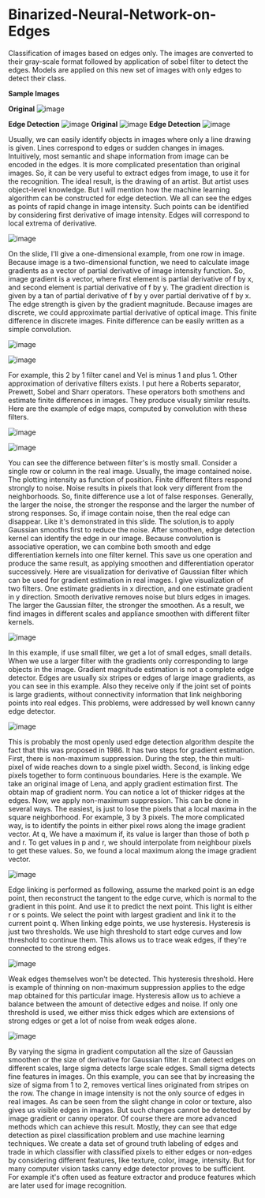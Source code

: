 # Binarized-Neural-Network-on-Edges
Classification of images based on edges only. The images are converted to their gray-scale format followed by application of sobel filter to detect the edges. Models are applied on this new set of images with only edges to detect their class.

**Sample Images**

**Original**
![image](https://user-images.githubusercontent.com/65457437/144373938-3299b257-193d-46be-9057-af106b8d21a5.png)

**Edge Detection**
![image](https://user-images.githubusercontent.com/65457437/144374967-ff800beb-baf6-49ae-8dd4-bbf216fbc366.png)
**Original**
![image](https://user-images.githubusercontent.com/65457437/144375425-d77eb74e-eee9-4062-a75d-905f5f43fb38.png)
**Edge Detection**
![image](https://user-images.githubusercontent.com/65457437/144375400-eb194024-af2c-4c95-8b8e-28365aeb2950.png)  



Usually, we can easily identify objects in images where only a line drawing is given. Lines correspond to edges or sudden changes in images. Intuitively, most semantic and shape information from image can be encoded in the edges. It is more complicated presentation than original images. So, it can be very useful to extract edges from image, to use it for the recognition. The ideal result, is the drawing of an artist. But artist uses object-level knowledge. But I will mention how the machine learning algorithm can be constructed for edge detection. We all can see the edges as points of rapid change in image intensity. Such points can be identified by considering first derivative of image intensity. Edges will correspond to local extrema of derivative.

![image](https://user-images.githubusercontent.com/65457437/144350461-fde83f59-4450-47d1-b8e1-d9b875f517b8.png)

On the slide, I'll give a one-dimensional example, from one row in image. Because image is a two-dimensional function, we need to calculate image gradients as a vector of partial derivative of image intensity function. So, image gradient is a vector, where first element is partial derivative of f by x, and second element is partial derivative of f by y. The gradient direction is given by a tan of partial derivative of f by y over partial derivative of f by x. The edge strength is given by the gradient magnitude. Because images are discrete, we could approximate partial derivative of optical image. This finite difference in discrete images. Finite difference can be easily written as a simple convolution.

![image](https://user-images.githubusercontent.com/65457437/144350602-8c3512eb-9bcb-4d78-baa9-d6f91dccd40a.png)

![image](https://user-images.githubusercontent.com/65457437/144350662-11d196ac-94f3-48e5-8df9-0841c0379459.png)

For example, this 2 by 1 filter canel and Vel is minus 1 and plus 1. Other approximation of derivative filters exists. I put here a Roberts separator, Prewett, Sobel and Sharr operators. These operators both smothens and estimate finite differences in images. They produce visually similar results. Here are the example of edge maps, computed by convolution with these filters. 

![image](https://user-images.githubusercontent.com/65457437/144351201-a1269d40-d591-4074-8026-60b8ea6e09e7.png)

![image](https://user-images.githubusercontent.com/65457437/144351221-43698458-7e7a-44fe-890e-d4ccce87b8b1.png)


You can see the difference between filter's is mostly small. Consider a single row or column in the real image. Usually, the image contained noise. The plotting intensity as function of position. Finite different filters respond strongly to noise. Noise results in pixels that look very different from the neighborhoods. So, finite difference use a lot of false responses. Generally, the larger the noise, the stronger the response and the larger the number of strong responses. So, if image contain noise, then the real edge can disappear. Like it's demonstrated in this slide. The solution,is to apply Gaussian smooths first to reduce the noise. After smoothen, edge detection kernel can identify the edge in our image. Because convolution is associative operation, we can combine both smooth and edge differentiation kernels into one filter kernel. This save us one operation and produce the same result, as applying smoothen and differentiation operator successively. Here are visualization for derivative of Gaussian filter which can be used for gradient estimation in real images. I give visualization of two filters. One estimate gradients in x direction, and one estimate gradient in y direction. Smooth derivative removes noise but blurs edges in images. The larger the Gaussian filter, the stronger the smoothen. As a result, we find images in different scales and appliance smoothen with different filter kernels. 

![image](https://user-images.githubusercontent.com/65457437/144353758-163e78e7-8393-4f2a-a6d1-4b522503f979.png)

In this example, if use small filter, we get a lot of small edges, small details. When we use a larger filter with the gradients only corresponding to large objects in the image. Gradient magnitude estimation is not a complete edge detector. Edges are usually six stripes or edges of large image gradients, as you can see in this example. Also they receive only if the joint set of points is large gradients, without connectivity information that link neighboring points into real edges. This problems, were addressed by well known canny edge detector.

![image](https://user-images.githubusercontent.com/65457437/144353943-87ea7044-b6f5-40e8-985b-8fe0b073d426.png)

This is probably the most openly used edge detection algorithm despite the fact that this was proposed in 1986. It has two steps for gradient estimation. First, there is non-maximum suppression. During the step, the thin multi-pixel of wide reaches down to a single pixel width. Second, is linking edge pixels together to form continuous boundaries. Here is the example. We take an original image of Lena, and apply gradient estimation first. The obtain map of gradient norm. You can notice a lot of thicker ridges at the edges. Now, we apply non-maximum suppression. This can be done in several ways. The easiest, is just to lose the pixels that a local maxima in the square neighborhood. For example, 3 by 3 pixels. The more complicated way, is to identify the points in either pixel rows along the image gradient vector. At q, We have a maximum if, its value is larger than those of both p and r. To get values in p and r, we should interpolate from neighbour pixels to get these values. So, we found a local maximum along the image gradient vector.

![image](https://user-images.githubusercontent.com/65457437/144354258-9a827fff-3cd1-4742-9717-9daee86ee9d3.png)

Edge linking is performed as following, assume the marked point is an edge point, then reconstruct the tangent to the edge curve, which is normal to the gradient in this point. And use it to predict the next point. This light is either r or s points. We select the point with largest gradient and link it to the current point q. When linking edge points, we use hysteresis. Hysteresis is just two thresholds. We use high threshold to start edge curves and low threshold to continue them. This allows us to trace weak edges, if they're connected to the strong edges. 

![image](https://user-images.githubusercontent.com/65457437/144354356-66b951f9-dabb-4001-bcd6-c25aca3b33eb.png)

Weak edges themselves won't be detected. This hysteresis threshold. Here is example of thinning on non-maximum suppression applies to the edge map obtained for this particular image. Hysteresis allow us to achieve a balance between the amount of detective edges and noise. If only one threshold is used, we either miss thick edges which are extensions of strong edges or get a lot of noise from weak edges alone. 

![image](https://user-images.githubusercontent.com/65457437/144354514-5fb8cc20-2b9b-4eba-b6c6-25fab40a398e.png)

By varying the sigma in gradient computation all the size of Gaussian smoothen or the size of derivative for Gaussian filter. It can detect edges on different scales, large sigma detects large scale edges. Small sigma detects fine features in images. On this example, you can see that by increasing the size of sigma from 1 to 2, removes vertical lines originated from stripes on the row. The change in image intensity is not the only source of edges in real images. As can be seen from the slight change in color or texture, also gives us visible edges in images. But such changes cannot be detected by image gradient or canny operator. Of course there are more advanced methods which can achieve this result. Mostly, they can see that edge detection as pixel classification problem and use machine learning techniques. We create a data set of ground truth labeling of edges and trade in which classifier with classified pixels to either edges or non-edges by considering different features, like texture, color, image, intensity. But for many computer vision tasks canny edge detector proves to be sufficient. For example it's often used as feature extractor and produce features which are later used for image recognition.
